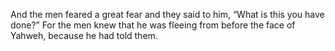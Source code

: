 And the men feared a great fear and they said to him, “What is this you have done?” For the men knew that he was fleeing from before the face of Yahweh, because he had told them.